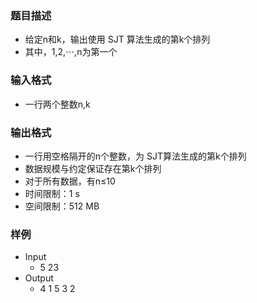 ### 题目描述

- 给定n和k，输出使用 SJT 算法生成的第k个排列
- 其中，1,2,⋯,n为第一个

### 输入格式

- 一行两个整数n,k

### 输出格式

- 一行用空格隔开的n个整数，为 SJT算法生成的第k个排列
- 数据规模与约定保证存在第k个排列
- 对于所有数据，有n≤10
- 时间限制：1 s
- 空间限制：512 MB

### 样例

- Input
    * 5 23
- Output
    * 4 1 5 3 2